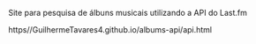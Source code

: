 Site para pesquisa de álbuns musicais utilizando a API do Last.fm

https//GuilhermeTavares4.github.io/albums-api/api.html

